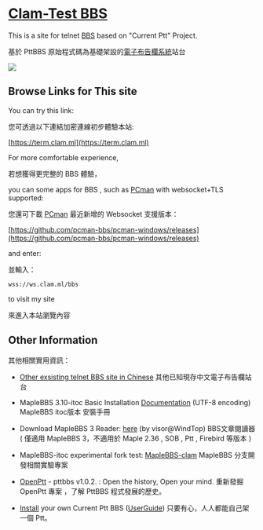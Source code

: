 # [Clam-Test BBS](https://term.clam.ml)

This is a site for telnet [BBS](//goo.gl/2KAMG) based on "Current Ptt" Project.

基於 PttBBS 原始程式碼為基礎架設的[電子布告欄系統](//goo.gl/2KAMG)站台

[![](//i.imgur.com/iKESXcE.png)](https://term.clam.ml)


## Browse Links for This site

You can try this link:

您可透過以下連結加密連線初步體驗本站:

[https://term.clam.ml](https://term.clam.ml)



For more comfortable experience,

若想獲得更完整的 BBS 體驗，

you can some apps for BBS , such as [PCman](https://pcman.ptt.cc/) with websocket+TLS supported:

您還可下載 [PCman](https://pcman.ptt.cc/) 最近新增的 Websocket 支援版本：

[https://github.com/pcman-bbs/pcman-windows/releases](https://github.com/pcman-bbs/pcman-windows/releases)

and enter:

並輸入： 

```
wss://ws.clam.ml/bbs
```

to visit my site

來進入本站瀏覽內容


## Other Information

其他相關實用資訊：

* [Other exsisting telnet BBS site in Chinese](https://bbslist.github.io)
其他已知現存中文電子布告欄站台

+ MapleBBS 3.10-itoc Basic Installation [Documentation](https://holishing.github.io/maplebbs-itoc) (UTF-8 encoding)
MapleBBS itoc版本 安裝手冊

+ Download MapleBBS 3 Reader: [here](https://clamtestbbs.github.io/test/BBSReader.zip) (by visor@WindTop)
BBS文章閱讀器 ( 僅適用 MapleBBS 3，不適用於 Maple 2.36 , SOB , Ptt , Firebird 等版本 )

+ MapleBBS-itoc experimental fork test: [MapleBBS-clam](https://github.com/clamtestbbs/maplebbs-clam)
MapleBBS 分支開發相關實驗專案

+ [OpenPtt](https://github.com/clamtestbbs/openptt/wiki) - pttbbs v1.0.2. : Open the history, Open your mind.
重新發掘 OpenPtt 專案 ，了解 PttBBS 程式發展的歷史。

+ [Install](https://github.com/ptt/pttbbs/wiki) your own Current Ptt BBS ([UserGuide](PttManual))
只要有心，人人都能自己架一個 Ptt。
